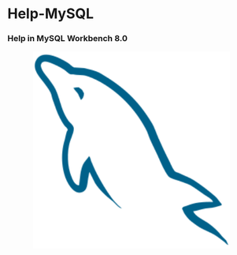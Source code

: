# Help-MySQL
### Help in MySQL Workbench 8.0

<p align="center">
<img src="https://raw.githubusercontent.com/devicons/devicon/master/icons/mysql/mysql-original.svg" alt="mysql-original" width="400">
</p>
